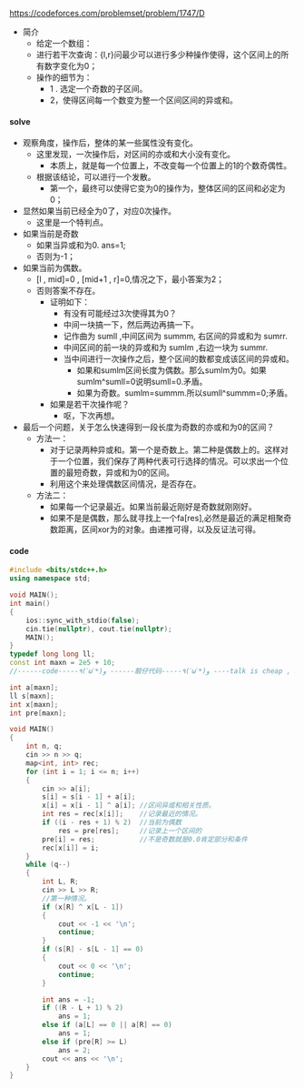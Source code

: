 https://codeforces.com/problemset/problem/1747/D

- 简介
  - 给定一个数组：
  - 进行若干次查询：{l,r}问最少可以进行多少种操作使得，这个区间上的所有数字变化为0；
  - 操作的细节为：
    - 1 . 选定一个奇数的子区间。
    - 2，使得区间每一个数变为整一个区间区间的异或和。

#### solve

- 观察角度，操作后，整体的某一些属性没有变化。
  - 这里发现，一次操作后，对区间的亦或和大小没有变化。
    - 本质上，就是每一个位置上，不改变每一个位置上的1的个数奇偶性。
  - 根据该结论，可以进行一个发散。
    - 第一个，最终可以使得它变为0的操作为，整体区间的区间和必定为0；
- 显然如果当前已经全为0了，对应0次操作。
  - 这里是一个特判点。
- 如果当前是奇数
  - 如果当异或和为0. ans=1;
  - 否则为-1；
- 如果当前为偶数。
  - [l , mid]=0   ,   [mid+1 ,  r]=0,情况之下，最小答案为2；
  - 否则答案不存在。
    - 证明如下：
      - 有没有可能经过3次使得其为0？
      - 中间一块搞一下，然后两边再搞一下。
      - 记作曲为 sumll  ,中间区间为 summm,  右区间的异或和为 sumrr.
      - 中间区间的前一块的异或和为  sumlm ,右边一块为  summr.
      - 当中间进行一次操作之后，整个区间的数都变成该区间的异或和。
        - 如果和sumlm区间长度为偶数。那么sumlm为0。如果sumlm^sumll=0说明sumll=0.矛盾。
        - 如果为奇数。sumlm=summm.所以sumll^summm=0;矛盾。
    - 如果是若干次操作呢？
      - 呕，下次再想。
- 最后一个问题，关于怎么快速得到一段长度为奇数的亦或和为0的区间？
  - 方法一：
    - 对于记录两种异或和。第一个是奇数上。第二种是偶数上的。这样对于一个位置，我们保存了两种代表可行选择的情况。可以求出一个位置的最短奇数，异或和为0的区间。
    - 利用这个来处理偶数区间情况，是否存在。
  - 方法二：
    - 如果每一个记录最近。如果当前最近刚好是奇数就刚刚好。
    - 如果不是是偶数，那么就寻找上一个fa[res],必然是最近的满足相聚奇数距离，区间xor为的对象。由递推可得，以及反证法可得。

#### code

```cpp
#include <bits/stdc++.h>
using namespace std;

void MAIN();
int main()
{
    ios::sync_with_stdio(false);
    cin.tie(nullptr), cout.tie(nullptr);
    MAIN();
}
typedef long long ll;
const int maxn = 2e5 + 10;
//------code-----٩(ˊωˋ*)و ------靓仔代码-----٩(ˊωˋ*)و ----talk is cheap , show me the code--------

int a[maxn];
ll s[maxn];
int x[maxn];
int pre[maxn];

void MAIN()
{
    int n, q;
    cin >> n >> q;
    map<int, int> rec;
    for (int i = 1; i <= n; i++)
    {
        cin >> a[i];
        s[i] = s[i - 1] + a[i];
        x[i] = x[i - 1] ^ a[i]; //区间异或和相关性质。
        int res = rec[x[i]];    //记录最近的情况。
        if ((i - res + 1) % 2)  //当前为偶数
            res = pre[res];     //记录上一个区间的
        pre[i] = res;           //不是奇数就是0.0肯定部分和条件
        rec[x[i]] = i;
    }
    while (q--)
    {
        int L, R;
        cin >> L >> R;
        //第一种情况。
        if (x[R] ^ x[L - 1])
        {
            cout << -1 << '\n';
            continue;
        }
        if (s[R] - s[L - 1] == 0)
        {
            cout << 0 << '\n';
            continue;
        }

        int ans = -1;
        if ((R - L + 1) % 2)
            ans = 1;
        else if (a[L] == 0 || a[R] == 0)
            ans = 1;
        else if (pre[R] >= L)
            ans = 2;
        cout << ans << '\n';
    }
}
```


